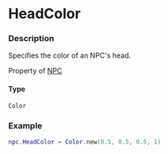 # HeadColor
### Description
Specifies the color of an NPC's head.

Property of [NPC](/classes/NPC/)

#### Type
`Color`

### Example
```lua
npc.HeadColor = Color.new(0.5, 0.5, 0.5, 1)
```